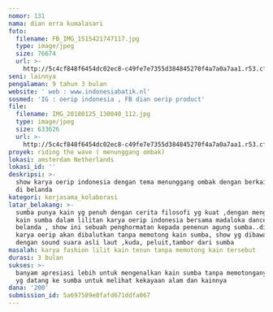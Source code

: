 ```yaml
---
nomor: 131
nama: dian erra kumalasari
foto:
  filename: FB_IMG_1515421747117.jpg
  type: image/jpeg
  size: 76674
  url: >-
    http://5c4cf848f6454dc02ec8-c49fe7e7355d384845270f4a7a0a7aa1.r53.cf2.rackcdn.com/63b433ae-44a1-4d82-bf76-97f162a4fdb4/FB_IMG_1515421747117.jpg
seni: lainnya
pengalaman: 9 tahun 3 bulan
website: ' web : www.indonesiabatik.nl'
sosmed: 'IG : oerip indonesia , FB dian oerip product'
file:
  filename: IMG_20180125_130040_112.jpg
  type: image/jpeg
  size: 633626
  url: >-
    http://5c4cf848f6454dc02ec8-c49fe7e7355d384845270f4a7a0a7aa1.r53.cf2.rackcdn.com/3679ee40-466c-4e6b-a5f5-8a1a92d13afc/IMG_20180125_130040_112.jpg
proyek: riding the wave ( menunggang ombak)
lokasi: amsterdam Netherlands
lokasi_id: ''
deskripsi: >-
  show karya oerip indonesia dengan tema menunggang ombak dengan berkain sumba 
  di belanda
kategori: kerjasama_kolaborasi
latar_belakang: >-
  sumba punya kain yg penuh dengan cerita filosofi yg kuat ,dengan menggelar
  kain sumba dalam lilitan karya oerip indonesia bersama madaloka dance dari
  belanda , show ini sebuah penghormatan kepada penenun agung sumba..dimana
  karya oerip akan dibalutkan tanpa memotong kain sumba, show yg dibawakan
  dengan sound suara asli laut ,kuda, peluit,tambor dari sumba
masalah: karya fashion lilit kain tenun tanpa memotong kain tersebut
durasi: 3 bulan
sukses: >-
  banyam apresiasi lebih untuk mengenalkan kain sumba tanpa memotonganya, banyak
  yg datang ke sumba untuk melihat kekayaan alam dan kainnya
dana: '200'
submission_id: 5a697589e0fafd671ddfa067
---
```

